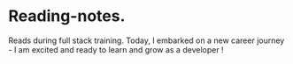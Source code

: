 # Reading-notes.
Reads during full stack training.
Today, I embarked on a new career journey  - I am excited and ready to learn and grow as a developer ! 
